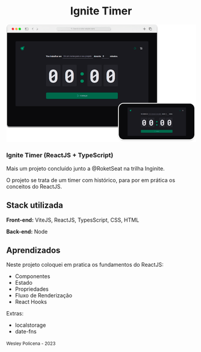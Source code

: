 
<h1 align="center">Ignite Timer</h1>

<div align="center" >
  <img src="./src/assets/Banner_Ignite_Timer.png">
</div>

### Ignite Timer (ReactJS + TypeScript)

Mais um projeto concluído junto a @RoketSeat na trilha Inginite.

O projeto se trata de um timer com histórico, para por em prática os conceitos do ReactJS.



## Stack utilizada

**Front-end:** ViteJS, ReactJS, TypesScript, CSS, HTML

**Back-end:** Node



## Aprendizados

Neste projeto coloquei em pratica os fundamentos do ReactJS:
 - Componentes
 - Estado
 - Propriedades
 - Fluxo de Renderização
 - React Hooks

Extras:
 - localstorage
 - date-fns

<small>Wesley Policena - 2023</small>
